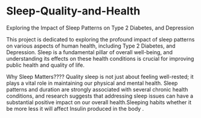 # Sleep-Quality-and-Health
Exploring the Impact of Sleep Patterns on Type 2 Diabetes,  and Depression


This project is dedicated to exploring the profound impact of sleep patterns on various aspects of human health, including Type 2 Diabetes,  and Depression. Sleep is a fundamental pillar of overall well-being, and understanding its effects on these health conditions is crucial for improving public health and quality of life.

Why Sleep Matters????
Quality sleep is not just about feeling well-rested; it plays a vital role in maintaining our physical and mental health. Sleep patterns and duration are strongly associated with several chronic health conditions, and research suggests that addressing sleep issues can have a substantial positive impact on our overall health.Sleeping habits whether it be more less it will affect Insulin produced in the body . 
